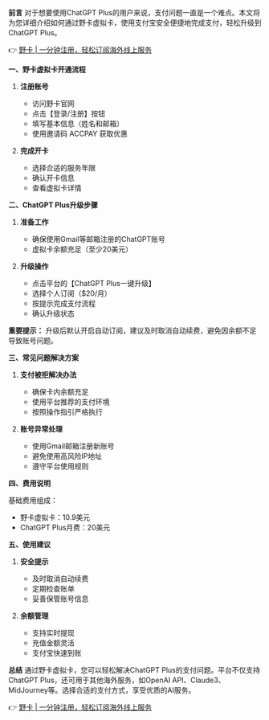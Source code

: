 **前言**
对于想要使用ChatGPT Plus的用户来说，支付问题一直是一个难点。本文将为您详细介绍如何通过野卡虚拟卡，使用支付宝安全便捷地完成支付，轻松升级到ChatGPT Plus。

👉 [野卡 | 一分钟注册，轻松订阅海外线上服务](https://bit.ly/bewildcard)

**一、野卡虚拟卡开通流程**

1. **注册账号**
   - 访问野卡官网
   - 点击【登录/注册】按钮
   - 填写基本信息（姓名和邮箱）
   - 使用邀请码 ACCPAY 获取优惠

2. **完成开卡**
   - 选择合适的服务年限
   - 确认开卡信息
   - 查看虚拟卡详情

**二、ChatGPT Plus升级步骤**

1. **准备工作**
   - 确保使用Gmail等邮箱注册的ChatGPT账号
   - 虚拟卡余额充足（至少20美元）

2. **升级操作**
   - 点击平台的【ChatGPT Plus一键升级】
   - 选择个人订阅（$20/月）
   - 按提示完成支付流程
   - 确认升级状态

**重要提示：** 升级后默认开启自动订阅，建议及时取消自动续费，避免因余额不足导致账号问题。

**三、常见问题解决方案**

1. **支付被拒解决办法**
   - 确保卡内余额充足
   - 使用平台推荐的支付环境
   - 按照操作指引严格执行

2. **账号异常处理**
   - 使用Gmail邮箱注册新账号
   - 避免使用高风险IP地址
   - 遵守平台使用规则

**四、费用说明**

基础费用组成：
- 野卡虚拟卡：10.9美元
- ChatGPT Plus月费：20美元

**五、使用建议**

1. **安全提示**
   - 及时取消自动续费
   - 定期检查账单
   - 妥善保管账号信息

2. **余额管理**
   - 支持实时提现
   - 充值金额灵活
   - 支付宝快速到账

**总结**
通过野卡虚拟卡，您可以轻松解决ChatGPT Plus的支付问题。平台不仅支持ChatGPT Plus，还可用于其他海外服务，如OpenAI API、Claude3、MidJourney等。选择合适的支付方式，享受优质的AI服务。

👉 [野卡 | 一分钟注册，轻松订阅海外线上服务](https://bit.ly/bewildcard)